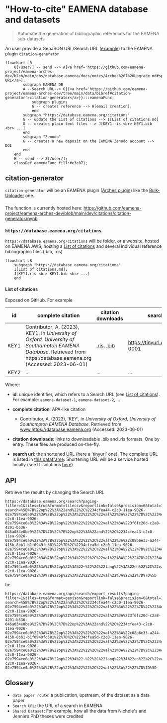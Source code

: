 # "How-to-cite" EAMENA database and datasets
> Automate the generation of bibliographic references for the EAMENA sub-datasets

An user provide a GeoJSON URL/Search URL ([example](https://github.com/eamena-project/eamenaR/blob/ed96039aa9e98697311b9bbdf5eaf3f6e0c36597/README.md#exported-files)) to the EAMENA plugin `citation-generator`

```mermaid
flowchart LR
	U[/user/] -- send --> A[<a href='https://github.com/eamena-project/eamena-arches-dev/blob/main/dbs/database.eamena/docs/notes/Arches%207%20Upgrade.md#splitchunk'>Search URL</a>];
		subgraph EAMENA DB
		A --Search URL--> G{{<a href='https://github.com/eamena-project/eamena-arches-dev/tree/main/data/bibref#citation-generator'>citation-generator</a>}}:::eamenaFunc;
			subgraph plugins
			G -- creates reference --> H[email creation];
			end
		subgraph "https://database.eamena.org/citations"
		G -- update the List of citations --> I[List of citations.md]
		G -- creates plain text files --> J[KEY1.ris <br> KEY1.bib <br> ...]
		end
		subgraph "Zenodo"
		G -- creates a new deposit on the EAMENA Zenodo account --> DOI
		end
	end
	H -- send --> Z[/user/];
	classDef eamenaFunc fill:#e3c071;
```

## citation-generator

`citation-generator` will be an EAMENA plugin ([Arches plugin](https://arches.readthedocs.io/en/stable/developing/extending/extensions/plugins/)) like the [Bulk-Uploader](https://database.eamena.org/plugins/bulk-upload) one.

###

The function is currently hosted here: https://github.com/eamena-project/eamena-arches-dev/blob/main/dev/citations/citation-generator.ipynb

### `https://database.eamena.org/citations`

`https://database.eamena.org/citations` will be folder, or a website, hosted on EAMENA AWS, hosting a [List of citations](https://github.com/eamena-project/eamena-arches-dev/tree/main/data/bibref#list-of-citations) and several individual reference bibliographic files (.bib, .ris) 

```mermaid
flowchart LR
	subgraph "https://database.eamena.org/citations"
	I[List of citations.md];
	J[KEY1.ris <br> KEY1.bib <br> ...]
	end
```

#### List of citations

Exposed on GitHub. For example

|  **id** 	| **complete citation**	|  **citation downloads** 	|  **search URL** | 
|---	|---	|---	|---	|
| KEY1 	| Contributor, A. (2023), KEY1,  in *University of Oxford, University of Southampton EAMENA Database*. Retrieved from https:/database.eamena.org (Accessed: 2023-06-01)| [.ris](https://github.com/eamena-project/eamena-arches-dev/blob/main/data/bibref/citations/KEY1.ris), [.bib](https://github.com/eamena-project/eamena-arches-dev/blob/main/data/bibref/citations/KEY1.bib)  	| https://tinyurl.com/eamena-0001|  
|  KEY2	|   ...	| ...  	|  ... 	|


Where:

* **id**: unique identifier, which refers to a Search URL (see [List of citations](https://github.com/eamena-project/eamena-arches-dev/tree/main/data/bibref#list-of-citations)). For example: `eamena-dataset-1`, `eamena-dataset-2`, ...

* **complete citation**: APA-like citation
	- Contributor, A. (2023), 'KEY',  in *University of Oxford, University of Southampton EAMENA Database*. Retrieved from www.https://database.eamena.org (Accessed: 2023-06-01)

* **citation downloads**: links to downloadable .bib and .ris formats. One by entry. These files are produced on-the-fly.
* **search url**: the shortened URL (here a 'tinyurl' one). The complete URL is listed in [this dataframe](https://github.com/eamena-project/eamena-arches-dev/blob/main/data/bibref/urls/urls.tsv). Shortening URL will be a service hosted locally (see IT solutions [here](https://github.com/awesome-selfhosted/awesome-selfhosted#url-shorteners))

## API

Retrieve the results by changing the Search URL

```
https://database.eamena.org/search?paging-filter=1&tiles=true&format=tilecsv&reportlink=false&precision=6&total=1146&advanced-search=%5B%7B%22op%22%3A%22and%22%2C%2234cfea44-c2c0-11ea-9026-02e7594ce0a0%22%3A%7B%22op%22%3A%22%22%2C%22val%22%3A%22%22%7D%2C%2234cfea58-c2c0-11ea-9026-02e7594ce0a0%22%3A%7B%22op%22%3A%22%22%2C%22val%22%3A%223f6fc20d-c2a8-4291-b536-046a034e0be9%22%7D%7D%2C%7B%22op%22%3A%22and%22%2C%2234cfea43-c2c0-11ea-9026-02e7594ce0a0%22%3A%7B%22op%22%3A%22%22%2C%22val%22%3A%22c08b6e33-a244-415b-8bb1-b1f0949fc581%22%7D%2C%2234cfea5d-c2c0-11ea-9026-02e7594ce0a0%22%3A%7B%22op%22%3A%22%22%2C%22val%22%3A%22%22%7D%2C%2234cfea69-c2c0-11ea-9026-02e7594ce0a0%22%3A%7B%22op%22%3A%22%22%2C%22val%22%3A%22%22%7D%2C%2234cfea95-c2c0-11ea-9026-02e7594ce0a0%22%3A%7B%22op%22%3A%22~%22%2C%22lang%22%3A%22en%22%2C%22val%22%3A%22%22%7D%2C%2234cfea73-c2c0-11ea-9026-02e7594ce0a0%22%3A%7B%22op%22%3A%22%22%2C%22val%22%3A%22%22%7D%7D%5D
```

to:

```
https://database.eamena.org/api/search/export_results?paging-filter=1&tiles=true&format=geojson&reportlink=false&precision=6&total=1146&advanced-search=%5B%7B%22op%22%3A%22and%22%2C%2234cfea44-c2c0-11ea-9026-02e7594ce0a0%22%3A%7B%22op%22%3A%22%22%2C%22val%22%3A%22%22%7D%2C%2234cfea58-c2c0-11ea-9026-02e7594ce0a0%22%3A%7B%22op%22%3A%22%22%2C%22val%22%3A%223f6fc20d-c2a8-4291-b536-046a034e0be9%22%7D%7D%2C%7B%22op%22%3A%22and%22%2C%2234cfea43-c2c0-11ea-9026-02e7594ce0a0%22%3A%7B%22op%22%3A%22%22%2C%22val%22%3A%22c08b6e33-a244-415b-8bb1-b1f0949fc581%22%7D%2C%2234cfea5d-c2c0-11ea-9026-02e7594ce0a0%22%3A%7B%22op%22%3A%22%22%2C%22val%22%3A%22%22%7D%2C%2234cfea69-c2c0-11ea-9026-02e7594ce0a0%22%3A%7B%22op%22%3A%22%22%2C%22val%22%3A%22%22%7D%2C%2234cfea95-c2c0-11ea-9026-02e7594ce0a0%22%3A%7B%22op%22%3A%22~%22%2C%22lang%22%3A%22en%22%2C%22val%22%3A%22%22%7D%2C%2234cfea73-c2c0-11ea-9026-02e7594ce0a0%22%3A%7B%22op%22%3A%22%22%2C%22val%22%3A%22%22%7D%7D%5D
```

## Glossary

- `data paper route`: a publication, upstream, of the dataset as a data paper
- `Search URL`: the URL of a search in EAMENA
- `Shared Dataset`: For example, how all the data from Nichole's and Jennie’s PhD theses were credited